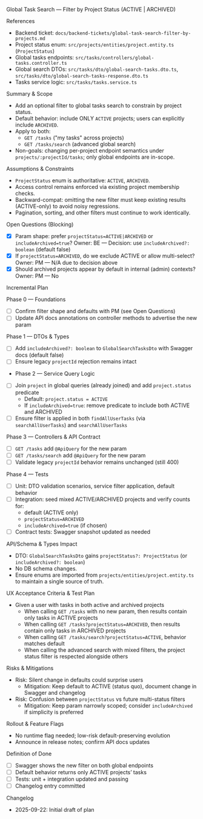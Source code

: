 Global Task Search — Filter by Project Status (ACTIVE | ARCHIVED)

References
- Backend ticket: `docs/backend-tickets/global-task-search-filter-by-projects.md`
- Project status enum: `src/projects/entities/project.entity.ts` (`ProjectStatus`)
- Global tasks endpoints: `src/tasks/controllers/global-tasks.controller.ts`
- Global search DTOs: `src/tasks/dto/global-search-tasks.dto.ts`, `src/tasks/dto/global-search-tasks-response.dto.ts`
- Tasks service logic: `src/tasks/tasks.service.ts`

Summary & Scope
- Add an optional filter to global tasks search to constrain by project status.
- Default behavior: include ONLY `ACTIVE` projects; users can explicitly include `ARCHIVED`.
- Apply to both:
  - `GET /tasks` ("my tasks" across projects)
  - `GET /tasks/search` (advanced global search)
- Non-goals: changing per-project endpoint semantics under `projects/:projectId/tasks`; only global endpoints are in-scope.

Assumptions & Constraints
- `ProjectStatus` enum is authoritative: `ACTIVE`, `ARCHIVED`.
- Access control remains enforced via existing project membership checks.
- Backward-compat: omitting the new filter must keep existing results (ACTIVE-only) to avoid noisy regressions.
- Pagination, sorting, and other filters must continue to work identically.

Open Questions (Blocking)
- [x] Param shape: prefer `projectStatus=ACTIVE|ARCHIVED` or `includeArchived=true`? Owner: BE — Decision: use `includeArchived?: boolean` (default false)
- [x] If `projectStatus=ARCHIVED`, do we exclude ACTIVE or allow multi-select? Owner: PM — N/A due to decision above
- [x] Should archived projects appear by default in internal (admin) contexts? Owner: PM — No

Incremental Plan

Phase 0 — Foundations
- [ ] Confirm filter shape and defaults with PM (see Open Questions)
- [ ] Update API docs annotations on controller methods to advertise the new param

Phase 1 — DTOs & Types
- [ ] Add `includeArchived?: boolean` to `GlobalSearchTasksDto` with Swagger docs (default false)
- [ ] Ensure legacy `projectId` rejection remains intact

- Phase 2 — Service Query Logic
- [ ] Join `project` in global queries (already joined) and add `project.status` predicate
  - Default: `project.status = ACTIVE`
  - If `includeArchived=true`: remove predicate to include both ACTIVE and ARCHIVED
- [ ] Ensure filter is applied in both `findAllUserTasks` (via `searchAllUserTasks`) and `searchAllUserTasks`

Phase 3 — Controllers & API Contract
- [ ] `GET /tasks` add `@ApiQuery` for the new param
- [ ] `GET /tasks/search` add `@ApiQuery` for the new param
- [ ] Validate legacy `projectId` behavior remains unchanged (still 400)

Phase 4 — Tests
- [ ] Unit: DTO validation scenarios, service filter application, default behavior
- [ ] Integration: seed mixed ACTIVE/ARCHIVED projects and verify counts for:
  - default (ACTIVE only)
  - `projectStatus=ARCHIVED`
  - `includeArchived=true` (if chosen)
- [ ] Contract tests: Swagger snapshot updated as needed

API/Schema & Types Impact
- DTO: `GlobalSearchTasksDto` gains `projectStatus?: ProjectStatus` (or `includeArchived?: boolean`)
- No DB schema changes.
- Ensure enums are imported from `projects/entities/project.entity.ts` to maintain a single source of truth.

UX Acceptance Criteria & Test Plan
- Given a user with tasks in both active and archived projects
  - When calling `GET /tasks` with no new param, then results contain only tasks in ACTIVE projects
  - When calling `GET /tasks?projectStatus=ARCHIVED`, then results contain only tasks in ARCHIVED projects
  - When calling `GET /tasks/search?projectStatus=ACTIVE`, behavior matches default
  - When calling the advanced search with mixed filters, the project status filter is respected alongside others

Risks & Mitigations
- Risk: Silent change in defaults could surprise users
  - Mitigation: Keep default to ACTIVE (status quo), document change in Swagger and changelog
- Risk: Confusion between `projectStatus` vs future multi-status filters
  - Mitigation: Keep param narrowly scoped; consider `includeArchived` if simplicity is preferred

Rollout & Feature Flags
- No runtime flag needed; low-risk default-preserving evolution
- Announce in release notes; confirm API docs updates

Definition of Done
- [ ] Swagger shows the new filter on both global endpoints
- [ ] Default behavior returns only ACTIVE projects’ tasks
- [ ] Tests: unit + integration updated and passing
- [ ] Changelog entry committed

Changelog
- 2025-09-22: Initial draft of plan


